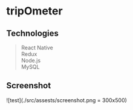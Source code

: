 # tripOmeter
## Technologies

> React Native<br/>
> Redux<br/>
> Node.js<br/>
> MySQL

## Screenshot

![test](./src/assests/screenshot.png = 300x500)